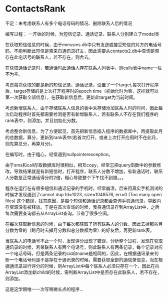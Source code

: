 ContactsRank
============
不足：未考虑联系人有多个电话号码的情况、删除联系人后的情况

编写过程：
一开始的时候，为短信记录、通话记录、联系人分别建立了model类

在获取短信信息的时候，由于mmssms.db中只有发送或接受短信的对方的电话号码，不能判断此短信是否来自通讯录好友，因此需要从contacts2.db中查询是否存在此电话号的联系人，若不存在，则舍去。

在获取通话记录时，若通话时此通话人存在联系人列表中，则calls表中name一栏不为空。

考虑每次获取的都是新的短信记录、通话记录，设置了一个target,每次打开程序后，target存储的是上次打开程序时的epoch time（初始化时为零，这样就可以第一次获取全部信息），在获取新信息后，更新此target为当前时间。

考虑新增联系人，由于存储联系人信息的表中未存储添加联系人时的时间，因此每次启动程序时首先都需要检测是否有新增联系人，若有联系人不存在我们程序的rank表中，则添加，并且初始化分数。

考虑整合新信息，为了方便起见，首先把新信息插入程序的数据库中，再提取此月的总数据，算分，更新到rank表中(若首次打开，或者上次打开应用时不在此月，则先算总分，再算月分)。

在编写时，由于粗心，经常遇到nullpointerexception。

由于sms和call存取数据库时很相似，相互copy，经常忘把query函数中的参数修改，导致结果就是有新短信时，打开程序，联系人分数不增加，有新通话时，联系人分数是正常通话得分的2倍，粗心导致整个下午找不到错。。。

程序在运行在有很多短信和通话记录的手机时，经常崩溃，后来用真实手机测试的时候才发现遇到了cannot dup fd=1023, size=1048576, err=0 (Too many open files) 这个错误，找其原因，是每个短信和通话记录都会查询手机通讯录，导致内存资源没有被释放。于是在首次查询的时候，我将通讯录存到ArrayList<Contact>中，之后每次需要查询都去从ArrayList<Contact>查询，节省了很多空间。

在每次获取新信息的时候，由于每次都获取了所有联系人的分数，因此去掉那些月分数为零的（跨月时去掉月分数和总分数都为零）的好友后，再更新rank表。

当联系人的电话号不止一个时，发现评分出现了错误，分析整个过程，发现在获取通讯录的时候，若某联系人有两个电话号，则此联系人有两条记录，每个记录对应一个电话号码，但是两条记录的cid和name是相同的，因此，在根据通讯录来判断一个电话号码是不是存在于通讯录的时候，需要获取全部的通信录信息，而在根据通讯录进行评分的时候，则ArrayList<Contact>中每个联系人必须只存在一个，因此在向ArrayList<Contact>添加新child的时候，需判断ArrayList<Contact>中是否存在此联系人，若不存在，则添加。


这是这学期唯一一次写稍微长点的程序...